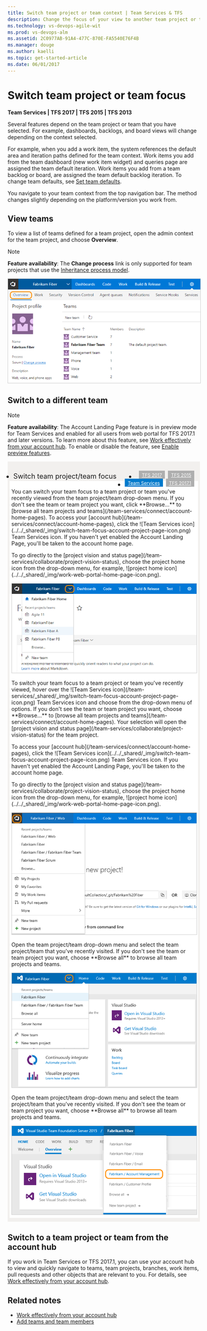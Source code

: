 ```yaml
---
title: Switch team project or team context | Team Services & TFS
description: Change the focus of your view to another team project or team Visual Studio Team Services (VSTS) and Team Foundation Server (TFS)  
ms.technology: vs-devops-agile-wit
ms.prod: vs-devops-alm
ms.assetid: 2C0977AB-91A4-477C-870E-FA5540E76F4B
ms.manager: douge
ms.author: kaelli
ms.topic: get-started-article     
ms.date: 06/01/2017
---
```

<a id="switch-team-context">  </a>

# Switch team project or team focus   

<b>Team Services | TFS 2017 | TFS 2015 | TFS 2013</b> 

Several features depend on the team project or team that you have selected. For example, dashboards, backlogs, and board views will change depending on the context selected. 

For example, when you add a work item, the system references the default area and iteration paths defined for the team context. Work items you add from the team dashboard (new work item widget) and queries page are assigned the team default iteration. Work items you add from a team backlog or board, are assigned the team default backlog iteration. To change team defaults, see [Set team defaults](/team-services/work/scale/set-team-defaults).  

You navigate to your team context from the top navigation bar. The method changes slightly depending on the platform/version you work from.     

## View teams   

To view a list of teams defined for a team project, open the admin context for the team project, and choose **Overview**.  

>[!NOTE]  
>**Feature availability**: The **Change process** link is only supported for team projects that use the [Inheritance process model](../customize/customize-work.md#inheritance).  

<img src="../scale/_img/multiple-teams-view-teams.png" alt="Web portal, admin context, team project, Overview page" style="border: 1px solid #CCCCCC;" /> 

## Switch to a different team 

>[!NOTE]  
>**Feature availability**: The Account Landing Page feature is in preview mode for Team Services and enabled for all users from web portal for TFS 2017.1 and later versions. To learn more about this feature, see [Work effectively from your account hub](/team-services/connect/account-home-pages). To enable or disable the feature, see [Enable preview features](/team-services/collaborate/preview-features).   


<div style="background-color: #f2f0ee;padding-top:10px;padding-bottom:10px;">

<ul class="nav nav-pills" style="padding-right:15px;padding-left:15px;padding-bottom:5px;vertical-align:top;font-size:18px;">
<li style="float:left;" data-toggle="collapse" data-target="#switch-context">Switch team project/team focus</li> 

<li style="float: right;"><a style="max-width: 374px;min-width: 120px;vertical-align: top;background-color:#AEAEAE;margin: 0px 0px 0px 8px;min-width:50px;color: #fff;border: solid 2px #AEAEAE;border-radius: 0;padding: 2px 6px 0px 6px;outline-style:none;height:32px;font-size:12px;font-weight:400" data-toggle="pill" href="#tfs-2015-switch-context">TFS 2015</a></li>

<li style="float: right;"><a style="max-width: 374px;min-width: 120px;vertical-align: top;background-color:#AEAEAE;margin: 0px 0px 0px 8px;min-width:50px;color: #fff;border: solid 2px #AEAEAE;border-radius: 0;padding: 2px 6px 0px 6px;outline-style:none;height:32px;font-size:12px;font-weight:400" data-toggle="pill" href="#tfs-2017-switch-context">TFS 2017</a></li>


<li style="float: right;"><a style="max-width: 374px;min-width: 120px;vertical-align: top;background-color:#AEAEAE;margin: 0px 0px 0px 8px;min-width:90px;color: #fff;border: solid 2px #AEAEAE;border-radius: 0;padding: 2px 6px 0px 6px;outline-style:none;height:32px;font-size:12px;font-weight:400" data-toggle="pill" href="#switch-context-tfs-2017-1">TFS 2017.1</a></li>

<li class="active" style="float: right"><a style="max-width: 374px;min-width: 120px;vertical-align: top;background-color:#007acc;margin: 0px 0px 0px 0px;min-width:90px;color: #fff;border: solid 2px #007acc;border-radius: 0;padding: 2px 6px 0px 6px;outline-style:none;height:32px;font-size:12px;font-weight:400" data-toggle="pill" href="#switch-context-team-services">Team Services</a></li>

</ul>
 
<div id="admin" class="tab-content collapse in fade" style="background-color: #ffffff;margin-left:5px;margin-right:5px;padding: 5px 5px 5px 5px;">



<div id="switch-context-team-services" class="tab-pane fade in active"> 
<p>You can switch your team focus to a team project or team you've recently viewed from the team project/team drop-down menu. If you don't see the team or team project you want, click **Browse&hellip;** to [browse all team projects and teams](/team-services/connect/account-home-pages). To access your [account hub](/team-services/connect/account-home-pages), click the ![Team Services icon](../../_shared/_img/switch-team-focus-account-project-page-icon.png) Team Services icon. If you haven't yet enabled the Account Landing Page, you'll be taken to the account home page.  </p>

<p>To go directly to the [project vision and status page](/team-services/collaborate/project-vision-status), choose the project home icon from the drop-down menu, for example, ![project home icon](../../_shared/_img/work-web-portal-home-page-icon.png).</p> 

<img src="../../_shared/_img/work-web-portal-ts-switch-team-focus.png" alt="Choose another team from the team project menu" style="border: 1px solid #CCCCCC;" /> 

</div>

<div id="switch-context-tfs-2017-1" class="tab-pane fade"> 

<p>To switch your team focus to a team project or team you've recently viewed, hover over the ![Team Services icon](/team-services/_shared/_img/switch-team-focus-account-project-page-icon.png) Team Services icon and choose from the drop-down menu of options. If you don't see the team or team project you want, choose **Browse&hellip;** to [browse all team projects and teams](/team-services/connect/account-home-pages). Your selection will open the [project vision and status page](/team-services/collaborate/project-vision-status) for the team project.</p> 

<p>To access your [account hub](/team-services/connect/account-home-pages), click the ![Team Services icon](../../_shared/_img/switch-team-focus-account-project-page-icon.png) Team Services icon. If you haven't yet enabled the Account Landing Page, you'll be taken to the account home page.  </p>

<p>To go directly to the [project vision and status page](/team-services/collaborate/project-vision-status), choose the project home icon from the drop-down menu, for example, ![project home icon](../../_shared/_img/work-web-portal-home-page-icon.png).</p> 

<img src="../../_shared/_img/work-web-portal-tfs-2017-1-switch-team-focus.png" alt="Choose another team from the team project menu" style="border: 1px solid #CCCCCC;" /> 
</div>


<div id="tfs-2017-switch-context" class="tab-pane fade"> 
<p>Open the team project/team drop-down menu and select the team project/team that you've recently visited. If you don't see the team or team project you want, choose **Browse all** to browse all team projects and teams. </p>

<img src="../_shared/_img/switch-context-tfs-2017.png" alt="Choose another team from the team project menu" style="border: 1px solid #CCCCCC;" /> 
</div>

<div id="tfs-2015-switch-context" class="tab-pane fade">

<p>Open the team project/team drop-down menu and select the team project/team that you've recently visited. If you don't see the team or team project you want, choose **Browse all** to browse all team projects and teams. </p>

<img src="../_shared/_img/switch-team-project-2.png" alt="Choose another team from the team project menu" style="border: 1px solid #CCCCCC;" /> 

</div>
</div>
</div> 



## Switch to a team project or team from the account hub 
If you work in Team Services or TFS 2017.1, you can use your account hub to view and quickly navigate to teams, team projects, branches, work items, pull requests and other objects that are relevant to you. For details, see [Work effectively from your account hub](../../connect/account-home-pages.md).  



## Related notes
- [Work effectively from your account hub](../../connect/account-home-pages.md)
- [Add teams and team members](../scale/multiple-teams.md)